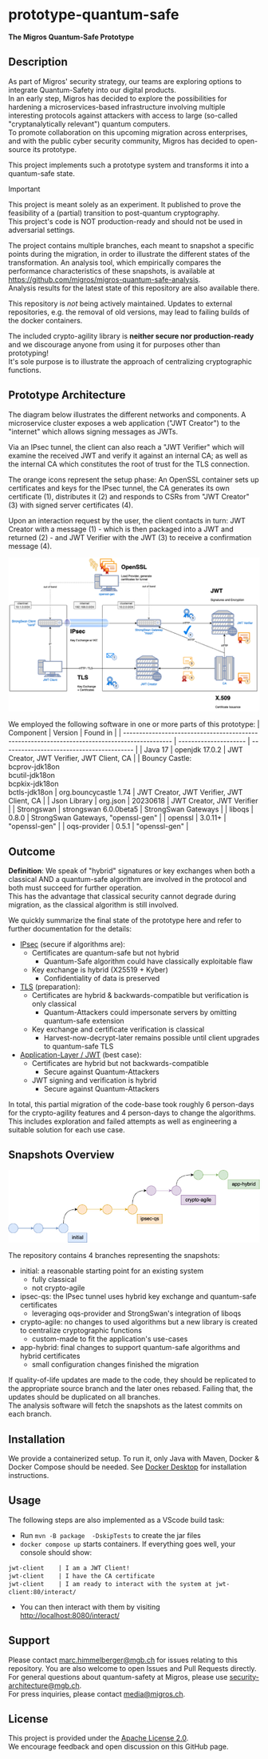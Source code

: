 # prototype-quantum-safe

**The Migros Quantum-Safe Prototype**

## Description

As part of Migros' security strategy, our teams are exploring options to integrate Quantum-Safety into our digital products.  
In an early step, Migros has decided to explore the possibilities for hardening a microservices-based infrastructure involving multiple interesting protocols against attackers with access to large (so-called "cryptanalytically relevant") quantum computers.  
To promote collaboration on this upcoming migration across enterprises, and with the public cyber security community, Migros has decided to open-source its prototype.

This project implements such a prototype system and transforms it into a quantum-safe state.

> [!IMPORTANT]
> This project is meant solely as an experiment.
> It published to prove the feasibility of a (partial) transition to post-quantum cryptography.  
> This project's code is NOT production-ready and should not be used in adversarial settings.

The project contains multiple branches, each meant to snapshot a specific points during the migration, in order to illustrate the different states of the transformation.
An analysis tool, which empirically compares the performance characteristics of these snapshots, is available at <https://github.com/migros/migros-quantum-safe-analysis>.  
Analysis results for the latest state of this repository are also available there.

This repository is *not* being actively maintained. Updates to external repositories, e.g. the removal of old versions, may lead to failing builds of the docker containers.  

The included crypto-agility library is **neither secure nor production-ready** and we discourage anyone from using it for purposes other than prototyping!  
It's sole purpose is to illustrate the approach of centralizing cryptographic functions.

## Prototype Architecture

The diagram below illustrates the different networks and components. A microservice cluster exposes a web application ("JWT Creator") to the "internet" which allows signing messages as JWTs.

Via an IPsec tunnel, the client can also reach a "JWT Verifier" which will examine the received JWT and verify it against an internal CA; as well as the internal CA which constitutes the root of trust for the TLS connection.

The orange icons represent the setup phase: An OpenSSL container sets up certificates and keys for the IPsec tunnel, the CA generates its own certificate (1), distributes it (2) and responds to CSRs from "JWT Creator" (3) with signed server certificates (4).

Upon an interaction request by the user, the client contacts in turn: JWT Creator with a message (1) - which is then packaged into a JWT and returned (2) - and JWT Verifier with the JWT (3) to receive a confirmation message (4).

![architecture diagram](docs/images/architecture.png)

We employed the following software in one or more parts of this prototype:
| Component                                                                                     | Version               | Found in                                  |
| --------------------------------------------------------------------------------------------- | --------------------- | ----------------------------------------- |
| Java 17                                                                                       | openjdk 17.0.2        | JWT Creator, JWT Verifier, JWT Client, CA |
| Bouncy Castle:<br>  bcprov-jdk18on<br>  bcutil-jdk18on<br>  bcpkix-jdk18on<br>  bctls-jdk18on | org.bouncycastle 1.74 | JWT Creator, JWT Verifier, JWT Client, CA |
| Json Library                                                                                  | org.json              | 20230618                                  | JWT Creator, JWT Verifier |
| Strongswan                                                                                    | strongswan 6.0.0beta5 | StrongSwan Gateways                       |
| liboqs                                                                                        | 0.8.0                 | StrongSwan Gateways, "openssl-gen"        |
| openssl                                                                                       | 3.0.11+               | "openssl-gen"                             |
| oqs-provider                                                                                  | 0.5.1                 | "openssl-gen"                             |

## Outcome

**Definition**: We speak of "hybrid" signatures or key exchanges when both a classical AND a quantum-safe algorithm are involved in the protocol and both must succeed for further operation.  
This has the advantage that classical security cannot degrade during migration, as the classical algorithm is still involved.

We quickly summarize the final state of the prototype here and refer to further documentation for the details:

* [IPsec](docs/RESULTS_IPsec.md) (secure if algorithms are):
  * Certificates are quantum-safe but not hybrid
    * Quantum-Safe algorithm could have classically exploitable flaw
  * Key exchange is hybrid (X25519 + Kyber)
    * Confidentiality of data is preserved
* [TLS](docs/RESULTS_TLS.md) (preparation):
  * Certificates are hybrid & backwards-compatible but verification is only classical
    * Quantum-Attackers could impersonate servers by omitting quantum-safe extension
  * Key exchange and certificate verification is classical
    * Harvest-now-decrypt-later remains possible until client upgrades to quantum-safe TLS
* [Application-Layer / JWT](docs/RESULTS_JWT.md) (best case):
  * Certificates are hybrid but not backwards-compatible
    * Secure against Quantum-Attackers
  * JWT signing and verification is hybrid
    * Secure against Quantum-Attackers

In total, this partial migration of the code-base took roughly 6 person-days for the crypto-agility features and 4 person-days to change the algorithms.  
This includes exploration and failed attempts as well as engineering a suitable solution for each use case.

## Snapshots Overview

![branch diagram](docs/images/branches.png)

The repository contains 4 branches representing the snapshots:

* initial: a reasonable starting point for an existing system
  * fully classical
  * not crypto-agile
* ipsec-qs: the IPsec tunnel uses hybrid key exchange and quantum-safe certificates
  * leveraging oqs-provider and StrongSwan's integration of liboqs
* crypto-agile: no changes to used algorithms but a new library is created to centralize cryptographic functions
  * custom-made to fit the application's use-cases
* app-hybrid: final changes to support quantum-safe algorithms and hybrid certificates
  * small configuration changes finished the migration

If quality-of-life updates are made to the code, they should be replicated to the appropriate source branch and the later ones rebased. Failing that, the updates should be duplicated on all branches.  
The analysis software will fetch the snapshots as the latest commits on each branch.

## Installation

We provide a containerized setup. To run it, only Java with Maven, Docker & Docker Compose should be needed.
See [Docker Desktop](https://docs.docker.com/desktop/) for installation instructions.

## Usage

The following steps are also implemented as a VScode build task:

* Run `mvn -B package  -DskipTests` to create the jar files
* `docker compose up` starts containers. If everything goes well, your console should show:

```plain
jwt-client    | I am a JWT Client!
jwt-client    | I have the CA certificate
jwt-client    | I am ready to interact with the system at jwt-client:80/interact/
```

* You can then interact with them by visiting <http://localhost:8080/interact/>

## Support

Please contact [marc.himmelberger@mgb.ch](mailto:marc.himmelberger@mgb.ch) for issues relating to this repository. You are also welcome to open Issues and Pull Requests directly.  
For general questions about quantum-safety at Migros, please use [security-architecture@mgb.ch](mailto:security-architecture@mgb.ch).  
For press inquiries, please  contact [media@migros.ch](mailto:media@migros.ch).

## License

This project is provided under the [Apache License 2.0](LICENSE.txt).  
We encourage feedback and open discussion on this GitHub page.
